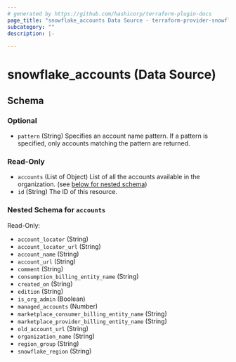 ```yaml
---
# generated by https://github.com/hashicorp/terraform-plugin-docs
page_title: "snowflake_accounts Data Source - terraform-provider-snowflake"
subcategory: ""
description: |-
  
---
```


# snowflake_accounts (Data Source)





<!-- schema generated by tfplugindocs -->
## Schema

### Optional

- `pattern` (String) Specifies an account name pattern. If a pattern is specified, only accounts matching the pattern are returned.

### Read-Only

- `accounts` (List of Object) List of all the accounts available in the organization. (see [below for nested schema](#nestedatt--accounts))
- `id` (String) The ID of this resource.

<a id="nestedatt--accounts"></a>
### Nested Schema for `accounts`

Read-Only:

- `account_locator` (String)
- `account_locator_url` (String)
- `account_name` (String)
- `account_url` (String)
- `comment` (String)
- `consumption_billing_entity_name` (String)
- `created_on` (String)
- `edition` (String)
- `is_org_admin` (Boolean)
- `managed_accounts` (Number)
- `marketplace_consumer_billing_entity_name` (String)
- `marketplace_provider_billing_entity_name` (String)
- `old_account_url` (String)
- `organization_name` (String)
- `region_group` (String)
- `snowflake_region` (String)


